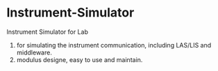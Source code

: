 # Instrument-Simulator
Instrument Simulator for Lab

1. for simulating the instrument communication, including LAS/LIS and middleware.
2. modulus designe, easy to use and maintain.
